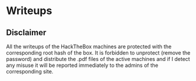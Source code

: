 # Writeups


## Disclaimer

All the writeups of the HackTheBox machines are protected with the corresponding root hash of the box. It is forbidden to unprotect (remove the password) and distribute the .pdf files of the active machines and if I detect any misuse it will be reported immediately to the admins of the corresponding site.
